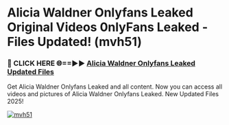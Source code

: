 # Alicia Waldner Onlyfans Leaked Original Videos 0nlyFans Leaked - Files Updated! (mvh51)

<h3>🔴 CLICK HERE 🌐==►► <a href="https://tinyurl.com/2wckxsce" rel="nofollow">Alicia Waldner Onlyfans Leaked Updated Files</a></h3>

Get Alicia Waldner Onlyfans Leaked and all content. Now you can access all videos and pictures of Alicia Waldner Onlyfans Leaked. New Updated Files 2025!

[![mvh51](https://i.imgur.com/AFduVYN.gif)](https://tinyurl.com/2wckxsce)
